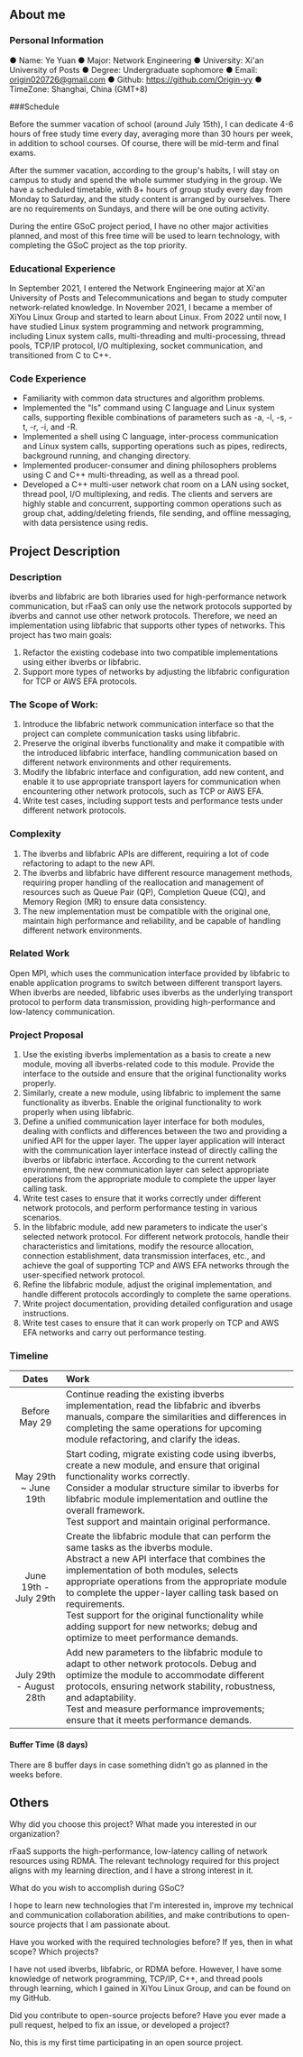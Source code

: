## About me

### Personal Information

● Name: Ye Yuan
● Major: Network Engineering
● University: Xi'an University of Posts
● Degree: Undergraduate sophomore
● Email: origin020726@gmail.com
● Github: https://github.com/Origin-yy
● TimeZone: Shanghai, China (GMT+8)

###Schedule

Before the summer vacation of school (around July 15th), I can dedicate 4-6 hours of free study time every day, averaging more than 30 hours per week, in addition to school courses. Of course, there will be mid-term and final exams.

After the summer vacation, according to the group's habits, I will stay on campus to study and spend the whole summer studying in the group. We have a scheduled timetable, with 8+ hours of group study every day from Monday to Saturday, and the study content is arranged by ourselves. There are no requirements on Sundays, and there will be one outing activity.

During the entire GSoC project period, I have no other major activities planned, and most of this free time will be used to learn technology, with completing the GSoC project as the top priority.

### Educational Experience

In September 2021, I entered the Network Engineering major at Xi'an University of Posts and Telecommunications and began to study computer network-related knowledge. In November 2021, I became a member of XiYou Linux Group and started to learn about Linux. From 2022 until now, I have studied Linux system programming and network programming, including Linux system calls, multi-threading and multi-processing, thread pools, TCP/IP protocol, I/O multiplexing, socket communication, and transitioned from C to C++.

### Code Experience

+ Familiarity with common data structures and algorithm problems.
+ Implemented the "ls" command using C language and Linux system calls, supporting flexible combinations of parameters such as -a, -l, -s, -t, -r, -i, and -R.
+ Implemented a shell using C language, inter-process communication and Linux system calls, supporting operations such as pipes, redirects, background running, and changing directory.
+ Implemented producer-consumer and dining philosophers problems using C and C++ multi-threading, as well as a thread pool.
+ Developed a C++ multi-user network chat room on a LAN using socket, thread pool, I/O multiplexing, and redis. The clients and servers are highly stable and concurrent, supporting common operations such as group chat, adding/deleting friends, file sending, and offline messaging, with data persistence using redis.

## Project Description

### Description

ibverbs and libfabric are both libraries used for high-performance network communication, but rFaaS can only use the network protocols supported by ibverbs and cannot use other network protocols. Therefore, we need an implementation using libfabric that supports other types of networks. This project has two main goals:

1. Refactor the existing codebase into two compatible implementations using either ibverbs or libfabric.
2. Support more types of networks by adjusting the libfabric configuration for TCP or AWS EFA protocols.

### The Scope of Work:

1. Introduce the libfabric network communication interface so that the project can complete communication tasks using libfabric.
2. Preserve the original ibverbs functionality and make it compatible with the introduced libfabric interface, handling communication based on different network environments and other requirements.
3. Modify the libfabric interface and configuration, add new content, and enable it to use appropriate transport layers for communication when encountering other network protocols, such as TCP or AWS EFA.
4. Write test cases, including support tests and performance tests under different network protocols.

### Complexity

1. The ibverbs and libfabric APIs are different, requiring a lot of code refactoring to adapt to the new API.
2. The ibverbs and libfabric have different resource management methods, requiring proper handling of the reallocation and management of resources such as Queue Pair (QP), Completion Queue (CQ), and Memory Region (MR) to ensure data consistency.
3. The new implementation must be compatible with the original one, maintain high performance and reliability, and be capable of handling different network environments.

### Related Work

Open MPI, which uses the communication interface provided by libfabric to enable application programs to switch between different transport layers. When ibverbs are needed, libfabric uses ibverbs as the underlying transport protocol to perform data transmission, providing high-performance and low-latency communication.

### Project Proposal

1. Use the existing ibverbs implementation as a basis to create a new module, moving all ibverbs-related code to this module. Provide the interface to the outside and ensure that the original functionality works properly.
2. Similarly, create a new module, using libfabric to implement the same functionality as ibverbs. Enable the original functionality to work properly when using libfabric.
3. Define a unified communication layer interface for both modules, dealing with conflicts and differences between the two and providing a unified API for the upper layer. The upper layer application will interact with the communication layer interface instead of directly calling the ibverbs or libfabric interface. According to the current network environment, the new communication layer can select appropriate operations from the appropriate module to complete the upper layer calling task.
4. Write test cases to ensure that it works correctly under different network protocols, and perform performance testing in various scenarios.
5. In the libfabric module, add new parameters to indicate the user's selected network protocol. For different network protocols, handle their characteristics and limitations, modify the resource allocation, connection establishment, data transmission interfaces, etc., and achieve the goal of supporting TCP and AWS EFA networks through the user-specified network protocol.
6. Refine the libfabric module, adjust the original implementation, and handle different protocols accordingly to complete the same operations.
7. Write project documentation, providing detailed configuration and usage instructions.
8. Write test cases to ensure that it can work properly on TCP and AWS EFA networks and carry out performance testing.

### Timeline

|          Dates          | Work                                                         |
| :---------------------: | :----------------------------------------------------------- |
|      Before May 29      | Continue reading the existing ibverbs implementation, read the libfabric and ibverbs manuals, compare the similarities and differences in completing the same operations for upcoming module refactoring, and clarify the ideas. |
|  May 29th ~ June 19th   | Start coding, migrate existing code using ibverbs, create a new module, and ensure that original functionality works correctly. <br />Consider a modular structure similar to ibverbs for libfabric module implementation and outline the overall framework. <br />Test support and maintain original performance. |
|  June 19th - July 29th  | Create the libfabric module that can perform the same tasks as the ibverbs module.<br /> Abstract a new API interface that combines the implementation of both modules, selects appropriate operations from the appropriate module to complete the upper-layer calling task based on requirements. <br />Test support for the original functionality while adding support for new networks; debug and optimize to meet performance demands. |
| July 29th - August 28th | Add new parameters to the libfabric module to adapt to other network protocols. Debug and optimize the module to accommodate different protocols, ensuring network stability, robustness, and adaptability. <br />Test and measure performance improvements; ensure that it meets performance demands. |

#### Buffer Time (8 days)

There are 8 buffer days in case something didn’t go as planned in the weeks before.

## Others

Why did you choose this project? What made you interested in our organization?

rFaaS supports the high-performance, low-latency calling of network resources using RDMA. The relevant technology required for this project aligns with my learning direction, and I have a strong interest in it.

What do you wish to accomplish during GSoC?

I hope to learn new technologies that I'm interested in, improve my technical and communication collaboration abilities, and make contributions to open-source projects that I am passionate about.

Have you worked with the required technologies before? If yes, then in what scope? Which projects?

I have not used ibverbs, libfabric, or RDMA before. However, I have some knowledge of network programming, TCP/IP, C++, and thread pools through learning, which I gained in XiYou Linux Group, and can be found on my GitHub.

Did you contribute to open-source projects before? Have you ever made a pull request, helped to fix an issue, or developed a project?

No, this is my first time participating in an open source project.
